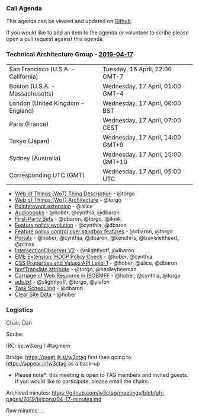 ### Call Agenda

This agenda can be viewed and updated on [Github](https://github.com/w3ctag/meetings/blob/gh-pages/2019/telcons/04-17-agenda.md).

If you would like to add an item to the agenda or volunteer to scribe please open a pull request against this agenda.

### Technical Architecture Group - [2019-04-17](https://www.timeanddate.com/worldclock/converter.html?iso=20190417T050000&p1=224&p2=43&p3=136&p4=195&p5=248&p6=240)

<table>
<tr><td> San Francisco (U.S.A. - California) <td> Tuesday, 16 April, 22:00 GMT-7</td></tr>
<tr><td> Boston (U.S.A. - Massachusetts) <td> Wednesday, 17 April, 01:00 GMT-4</td></tr>
<tr><td> London (United Kingdom - England) <td> Wednesday, 17 April, 06:00 BST</td></tr>
<tr><td> Paris (France) <td> Wednesday, 17 April, 07:00 CEST</td></tr>
<tr><td> Tokyo (Japan) <td> Wednesday, 17 April, 14:00 GMT+9</td></tr>
<tr><td> Sydney (Australia) <td> Wednesday, 17 April, 15:00 GMT+10</td></tr>
<tr><td> Corresponding UTC (GMT) <td> Wednesday, 17 April, 05:00 UTC</td></tr>
</table>

* [Web of Things (WoT) Thing Description](https://github.com/w3ctag/design-reviews/issues/357) - @torgo
* [Web of Things (WoT) Architecture](https://github.com/w3ctag/design-reviews/issues/355) - @torgo
* [Pointerevent extension](https://github.com/w3ctag/design-reviews/issues/346) - @alice
* [Audiobooks](https://github.com/w3ctag/design-reviews/issues/345) - @hober, @cynthia, @dbaron
* [First-Party Sets](https://github.com/w3ctag/design-reviews/issues/342) - @dbaron, @torgo, @lknik
* [Feature policy evolution](https://github.com/w3ctag/design-reviews/issues/341) - @cynthia, @dbaron
* [Feature policy control over sandbox features](https://github.com/w3ctag/design-reviews/issues/339) - @dbaron, @torgo
* [Portals](https://github.com/w3ctag/design-reviews/issues/331) - @hober, @cynthia, @dbaron, @kenchris, @travisleithead, @plinss
* [IntersectionObserver V2](https://github.com/w3ctag/design-reviews/issues/328) - @slightlyoff, @dbaron
* [EME Extension: HDCP Policy Check](https://github.com/w3ctag/design-reviews/issues/323) - @hober, @cynthia
* [CSS Properties and Values API Level 1](https://github.com/w3ctag/design-reviews/issues/318) - @hober, @alice, @dbaron
* [hrefTranslate attribute](https://github.com/w3ctag/design-reviews/issues/301) - @torgo, @hadleybeeman
* [Carriage of Web Resource in ISOBMFF](https://github.com/w3ctag/design-reviews/issues/285) - @hober, @cynthia, @torgo
* [ads.txt](https://github.com/w3ctag/design-reviews/issues/201) - @slightlyoff, @torgo, @ylafon
* [Task Scheduling](https://github.com/w3ctag/design-reviews/issues/72) - @dbaron
* [Clear Site Data](https://github.com/w3ctag/design-reviews/issues/62) - @hober

### Logistics

Chair: Dan

Scribe:

IRC: irc.w3.org / #tagmem

Bridge: https://meet.jit.si/w3ctag first then going to https://appear.in/w3ctag as a back-up

* Please note*: this meeting is open to TAG members and invited guests. If you would like to participate, please email the chairs.

Archived minutes: https://github.com/w3ctag/meetings/blob/gh-pages/2019/telcons/04-17-minutes.md

Raw minutes: ...
